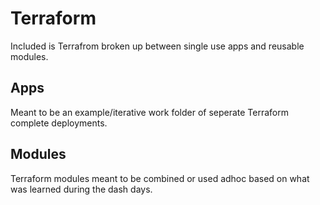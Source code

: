 # Terraform

Included is Terrafrom broken up between single use apps and reusable modules. 

## Apps

Meant to be an example/iterative work folder of seperate Terraform complete deployments.

## Modules

Terraform modules meant to be combined or used adhoc based on what was learned during the dash days.
